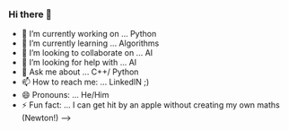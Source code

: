

### Hi there 👋 ###

- 🔭 I’m currently working on ... Python
- 🌱 I’m currently learning ... Algorithms
- 👯 I’m looking to collaborate on ... AI
- 🤔 I’m looking for help with ... AI
- 💬 Ask me about ... C++/ Python
- 📫 How to reach me: ... LinkedIN ;)
- 😄 Pronouns: ... He/Him
- ⚡ Fun fact: ... I can get hit by an apple without creating my own maths (Newton!)
-->
